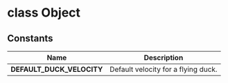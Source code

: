 # class Object [](#class-Object) [](#top)
 ## Constants
 | Name | Description |
 | ---- | ----------- |
 | **DEFAULT_DUCK_VELOCITY[](#DEFAULT_DUCK_VELOCITY)** | Default velocity for a flying duck. |
 